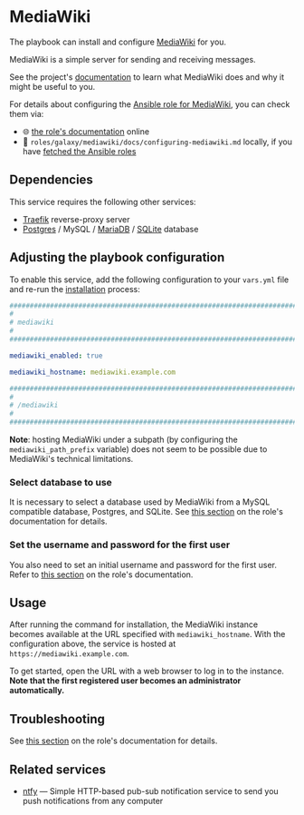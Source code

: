 <!--
SPDX-FileCopyrightText: 2020 - 2024 MDAD project contributors
SPDX-FileCopyrightText: 2020 - 2024 Slavi Pantaleev
SPDX-FileCopyrightText: 2020 Aaron Raimist
SPDX-FileCopyrightText: 2020 Chris van Dijk
SPDX-FileCopyrightText: 2020 Dominik Zajac
SPDX-FileCopyrightText: 2020 Mickaël Cornière
SPDX-FileCopyrightText: 2022 François Darveau
SPDX-FileCopyrightText: 2022 Julian Foad
SPDX-FileCopyrightText: 2022 Warren Bailey
SPDX-FileCopyrightText: 2023 Antonis Christofides
SPDX-FileCopyrightText: 2023 Felix Stupp
SPDX-FileCopyrightText: 2023 Julian-Samuel Gebühr
SPDX-FileCopyrightText: 2023 Pierre 'McFly' Marty
SPDX-FileCopyrightText: 2024 Thomas Miceli
SPDX-FileCopyrightText: 2024 - 2025 Suguru Hirahara

SPDX-License-Identifier: AGPL-3.0-or-later
-->

# MediaWiki

The playbook can install and configure [MediaWiki](https://mediawiki.net) for you.

MediaWiki is a simple server for sending and receiving messages.

See the project's [documentation](https://mediawiki.net/docs/) to learn what MediaWiki does and why it might be useful to you.

For details about configuring the [Ansible role for MediaWiki](https://github.com/mother-of-all-self-hosting/ansible-role-mediawiki), you can check them via:
- 🌐 [the role's documentation](https://github.com/mother-of-all-self-hosting/ansible-role-mediawiki/blob/main/docs/configuring-mediawiki.md) online
- 📁 `roles/galaxy/mediawiki/docs/configuring-mediawiki.md` locally, if you have [fetched the Ansible roles](../installing.md)

## Dependencies

This service requires the following other services:

- [Traefik](traefik.md) reverse-proxy server
- [Postgres](postgres.md) / MySQL / [MariaDB](mariadb.md) / [SQLite](https://www.sqlite.org/) database

## Adjusting the playbook configuration

To enable this service, add the following configuration to your `vars.yml` file and re-run the [installation](../installing.md) process:

```yaml
########################################################################
#                                                                      #
# mediawiki                                                            #
#                                                                      #
########################################################################

mediawiki_enabled: true

mediawiki_hostname: mediawiki.example.com

########################################################################
#                                                                      #
# /mediawiki                                                           #
#                                                                      #
########################################################################
```

**Note**: hosting MediaWiki under a subpath (by configuring the `mediawiki_path_prefix` variable) does not seem to be possible due to MediaWiki's technical limitations.

### Select database to use

It is necessary to select a database used by MediaWiki from a MySQL compatible database, Postgres, and SQLite. See [this section](https://github.com/mother-of-all-self-hosting/ansible-role-mediawiki/blob/main/docs/configuring-mediawiki.md#specify-database) on the role's documentation for details.

### Set the username and password for the first user

You also need to set an initial username and password for the first user. Refer to [this section](https://github.com/mother-of-all-self-hosting/ansible-role-mediawiki/blob/main/docs/configuring-mediawiki.md#specify-username-and-password-for-the-first-user) on the role's documentation.

## Usage

After running the command for installation, the MediaWiki instance becomes available at the URL specified with `mediawiki_hostname`. With the configuration above, the service is hosted at `https://mediawiki.example.com`.

To get started, open the URL with a web browser to log in to the instance. **Note that the first registered user becomes an administrator automatically.**

## Troubleshooting

See [this section](https://github.com/mother-of-all-self-hosting/ansible-role-mediawiki/blob/main/docs/configuring-mediawiki.md#troubleshooting) on the role's documentation for details.

## Related services

- [ntfy](ntfy.md) — Simple HTTP-based pub-sub notification service to send you push notifications from any computer
